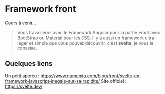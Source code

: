 # Framework front

Cours à venir...

>Vous travaillerez avec le Framework Angular pour la partie Front avec BootStrap ou Material pour les CSS.
Il y a aussi un framework ultra-léger et simple que vous pouvez découvrir, c'est **svelte**, je vous le conseille.

## Quelques liens

Un petit aperçu : https://www.numendo.com/blog/front/svelte-un-framework-javascript-inegale-sur-sa-rapidite/
Site officiel : https://svelte.dev/

